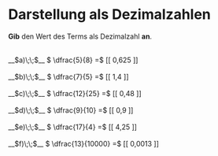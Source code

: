 <!--
version:  0.0.1

language: de

@style
main > *:not(:last-child) {
  margin-bottom: 3rem;
}

input {
    text-align: center;
}

.flex-container {
    display: flex;
    flex-wrap: wrap;
    align-items: stretch;
    gap: 20px;
}

.flex-child {
    flex: 1;
    min-width: 350px;
    margin-right: 20px;
}

@media (max-width: 400px) {
    .flex-child {
        flex: 100%;
        margin-right: 0;
    }
}
@end

formula: \carry   \textcolor{red}{\scriptsize #1}
formula: \digit   \rlap{\carry{#1}}\phantom{#2}#2
formula: \permil  \text{‰}

import: https://raw.githubusercontent.com/LiaTemplates/Tikz-Jax/main/README.md

script: https://cdn.jsdelivr.net/gh/LiaTemplates/Tikz-Jax@main/dist/index.js


tags: Dezimalzahlen, Bruchrechnung, sehr leicht, sehr niedrig, Angeben

comment: Wandle die Bruchzahl in eine Dezimalzahl um.

author: Martin Lommatzsch

-->




# Darstellung als Dezimalzahlen

**Gib** den Wert des Terms als Dezimalzahl **an**.

<section class="flex-container">

<div class="flex-child">
<br>
__$a)\;\;$__ $ \dfrac{5}{8} =$ [[  0,625  ]]
<br>
</div> 
<div class="flex-child">
<br>
__$b)\;\;$__ $ \dfrac{7}{5} =$ [[  1,4  ]]
<br>
</div> 
<div class="flex-child">
<br>
__$c)\;\;$__ $ \dfrac{12}{25} =$ [[  0,48  ]]
<br>
</div> 
<div class="flex-child">
<br>
__$d)\;\;$__ $ \dfrac{9}{10} =$ [[  0,9  ]]
<br>
</div> 
<div class="flex-child">
<br>
__$e)\;\;$__ $ \dfrac{17}{4} =$ [[  4,25  ]]
<br>
</div> 
<div class="flex-child">
<br>
__$f)\;\;$__ $ \dfrac{13}{10000} =$ [[  0,0013  ]]
<br>
</div> 
</section>
<br>
<br>
<br>
<br>

